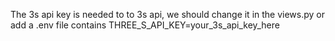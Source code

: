 The 3s api key is needed to to 3s api, we should change it in the views.py or add a .env file contains THREE_S_API_KEY=your_3s_api_key_here
